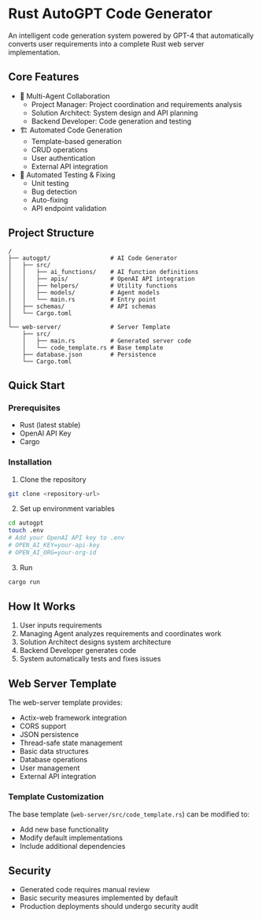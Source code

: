 # Rust AutoGPT Code Generator

An intelligent code generation system powered by GPT-4 that automatically converts user requirements into a complete Rust web server implementation.

## Core Features

- 🤖 Multi-Agent Collaboration
  - Project Manager: Project coordination and requirements analysis
  - Solution Architect: System design and API planning
  - Backend Developer: Code generation and testing
- 🏗️ Automated Code Generation
  - Template-based generation
  - CRUD operations
  - User authentication
  - External API integration
- 🧪 Automated Testing & Fixing
  - Unit testing
  - Bug detection
  - Auto-fixing
  - API endpoint validation

## Project Structure

```
/
├── autogpt/                 # AI Code Generator
│   ├── src/
│   │   ├── ai_functions/    # AI function definitions
│   │   ├── apis/            # OpenAI API integration
│   │   ├── helpers/         # Utility functions
│   │   ├── models/          # Agent models
│   │   └── main.rs          # Entry point
│   ├── schemas/             # API schemas
│   └── Cargo.toml
│
└── web-server/              # Server Template
    ├── src/
    │   ├── main.rs          # Generated server code
    │   └── code_template.rs # Base template
    ├── database.json        # Persistence
    └── Cargo.toml
```

## Quick Start

### Prerequisites

- Rust (latest stable)
- OpenAI API Key
- Cargo

### Installation

1. Clone the repository

```bash
git clone <repository-url>
```

2. Set up environment variables

```bash
cd autogpt
touch .env
# Add your OpenAI API key to .env
# OPEN_AI_KEY=your-api-key
# OPEN_AI_ORG=your-org-id
```

3. Run

```bash
cargo run
```

## How It Works

1. User inputs requirements
2. Managing Agent analyzes requirements and coordinates work
3. Solution Architect designs system architecture
4. Backend Developer generates code
5. System automatically tests and fixes issues

## Web Server Template

The web-server template provides:

- Actix-web framework integration
- CORS support
- JSON persistence
- Thread-safe state management
- Basic data structures
- Database operations
- User management
- External API integration

### Template Customization

The base template (`web-server/src/code_template.rs`) can be modified to:

- Add new base functionality
- Modify default implementations
- Include additional dependencies

## Security

- Generated code requires manual review
- Basic security measures implemented by default
- Production deployments should undergo security audit
